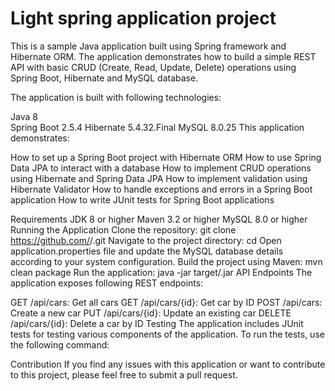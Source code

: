 # Light spring application project
This is a sample Java application built using Spring framework and Hibernate ORM. The application demonstrates how to build a simple REST API with basic CRUD (Create, Read, Update, Delete) operations using Spring Boot, Hibernate and MySQL database.

The application is built with following technologies:

Java 8 <br />
Spring Boot 2.5.4
Hibernate 5.4.32.Final
MySQL 8.0.25
This application demonstrates:

How to set up a Spring Boot project with Hibernate ORM
How to use Spring Data JPA to interact with a database
How to implement CRUD operations using Hibernate and Spring Data JPA
How to implement validation using Hibernate Validator
How to handle exceptions and errors in a Spring Boot application
How to write JUnit tests for Spring Boot applications

Requirements
JDK 8 or higher
Maven 3.2 or higher
MySQL 8.0 or higher
Running the Application
Clone the repository: git clone https://github.com/<username>/<repository-name>.git
Navigate to the project directory: cd <repository-name>
Open application.properties file and update the MySQL database details according to your system configuration.
Build the project using Maven: mvn clean package
Run the application: java -jar target/<jar-file-name>.jar
API Endpoints
The application exposes following REST endpoints:

GET /api/cars: Get all cars
GET /api/cars/{id}: Get car by ID
POST /api/cars: Create a new car
PUT /api/cars/{id}: Update an existing car
DELETE /api/cars/{id}: Delete a car by ID
Testing
The application includes JUnit tests for testing various components of the application. To run the tests, use the following command:

Contribution
If you find any issues with this application or want to contribute to this project, please feel free to submit a pull request.




